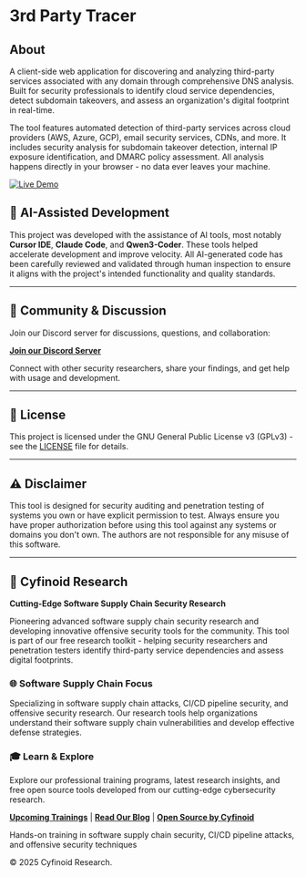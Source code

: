 # 3rd Party Tracer

## About

A client-side web application for discovering and analyzing third-party services associated with any domain through comprehensive DNS analysis. Built for security professionals to identify cloud service dependencies, detect subdomain takeovers, and assess an organization's digital footprint in real-time. 

The tool features automated detection of third-party services across cloud providers (AWS, Azure, GCP), email security services, CDNs, and more. It includes security analysis for subdomain takeover detection, internal IP exposure identification, and DMARC policy assessment. All analysis happens directly in your browser - no data ever leaves your machine.

[![Live Demo](https://img.shields.io/badge/Live%20Demo-3rd%20Party%20Tracer-blue?style=for-the-badge&logo=github)](https://cyfinoid.github.io/3ptracer/)

## 🤖 AI-Assisted Development

This project was developed with the assistance of AI tools, most notably **Cursor IDE**, **Claude Code**, and **Qwen3-Coder**. These tools helped accelerate development and improve velocity. All AI-generated code has been carefully reviewed and validated through human inspection to ensure it aligns with the project's intended functionality and quality standards.

---

## 💬 Community & Discussion

Join our Discord server for discussions, questions, and collaboration:

**[Join our Discord Server](https://discord.gg/7trkcUFrgR)**

Connect with other security researchers, share your findings, and get help with usage and development.

---

## 📄 License

This project is licensed under the GNU General Public License v3 (GPLv3) - see the [LICENSE](LICENSE) file for details.

---

## ⚠️ Disclaimer

This tool is designed for security auditing and penetration testing of systems you own or have explicit permission to test. Always ensure you have proper authorization before using this tool against any systems or domains you don't own. The authors are not responsible for any misuse of this software.

---

## 🔬 Cyfinoid Research

**Cutting-Edge Software Supply Chain Security Research**

Pioneering advanced software supply chain security research and developing innovative offensive security tools for the community. This tool is part of our free research toolkit - helping security researchers and penetration testers identify third-party service dependencies and assess digital footprints.

### 🌐 Software Supply Chain Focus

Specializing in software supply chain attacks, CI/CD pipeline security, and offensive security research. Our research tools help organizations understand their software supply chain vulnerabilities and develop effective defense strategies.

### 🎓 Learn & Explore

Explore our professional training programs, latest research insights, and free open source tools developed from our cutting-edge cybersecurity research.

**[Upcoming Trainings](https://cyfinoid.com/trainings/#upcoming-trainings)** | **[Read Our Blog](https://cyfinoid.com/blog/)** | **[Open Source by Cyfinoid](https://cyfinoid.com/open-source/)**

Hands-on training in software supply chain security, CI/CD pipeline attacks, and offensive security techniques

© 2025 Cyfinoid Research.
